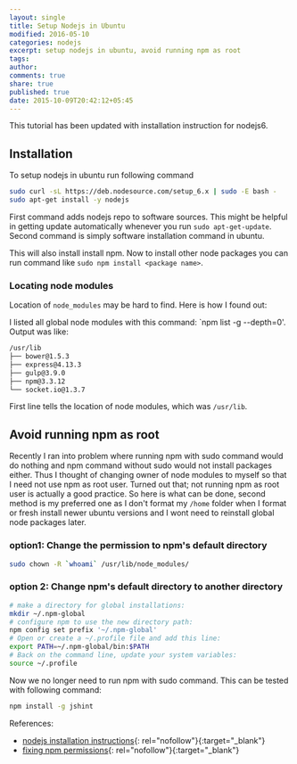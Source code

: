 ```yaml
---
layout: single
title: Setup Nodejs in Ubuntu
modified: 2016-05-10
categories: nodejs
excerpt: setup nodejs in ubuntu, avoid running npm as root
tags:
author:
comments: true
share: true
published: true
date: 2015-10-09T20:42:12+05:45
---
```


This tutorial has been updated with installation instruction for nodejs6.

## Installation

To setup nodejs in ubuntu run following command

```bash
sudo curl -sL https://deb.nodesource.com/setup_6.x | sudo -E bash -
sudo apt-get install -y nodejs
```

First command adds nodejs repo to software sources. This might be helpful in getting update automatically whenever you run `sudo apt-get-update`. Second command is simply software installation command in ubuntu.

This will also install install npm. Now to install other node packages you can run command like `sudo npm install <package name>`.

### Locating node modules

Location of `node_modules` may be hard to find. Here is how I found out:

I listed all global node modules with this command: `npm list -g --depth=0'. Output was like:

```bash
/usr/lib
├── bower@1.5.3
├── express@4.13.3
├── gulp@3.9.0
├── npm@3.3.12
└── socket.io@1.3.7
```

First line tells the location of node modules, which was `/usr/lib`.

## Avoid running npm as root

Recently I ran into problem where running npm with sudo command would do nothing and npm command without sudo would not install packages either. Thus I thought of changing owner of node modules to myself so that I need not use npm as root user. Turned out that; not running npm as root user is actually a good practice. So here is what can be done, second method is my preferred one as I don't format my `/home` folder when I format or fresh install newer ubuntu versions and I wont need to reinstall global node packages later.

### option1: Change the permission to npm's default directory

```bash
sudo chown -R `whoami` /usr/lib/node_modules/
```

### option 2: Change npm's default directory to another directory
```bash
# make a directory for global installations:
mkdir ~/.npm-global
# configure npm to use the new directory path:
npm config set prefix '~/.npm-global'
# Open or create a ~/.profile file and add this line:
export PATH=~/.npm-global/bin:$PATH
# Back on the command line, update your system variables:
source ~/.profile
```

Now we no longer need to run npm with sudo command. This can be tested with following command:

```bash
npm install -g jshint
```

References:

- [nodejs installation instructions](https://nodejs.org/en/download/package-manager/#debian-and-ubuntu-based-linux-distributions){: rel="nofollow"}{:target="_blank"}
- [fixing npm permissions](https://docs.npmjs.com/getting-started/fixing-npm-permissions){: rel="nofollow"}{:target="_blank"}
